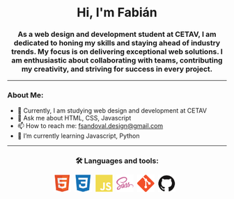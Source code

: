 <div id="header" align="center">
    <img src="" alt="">
    <h1 align="center"> Hi, I'm Fabián </h1>
    <h3 align="center">As a web design and development student at CETAV, I am dedicated to honing my skills and staying ahead of industry trends. My focus is on delivering exceptional web solutions. I am enthusiastic about collaborating with teams, contributing my creativity, and striving for success in every project.</h3>
  </div>
  
  ---
  
  ### About Me:
  
  - 🔭 Currently, I am studying web design and development at CETAV
  - 💬 Ask me about HTML, CSS, Javascript
  - 📫 How to reach me: fsandoval.design@gmail.com
  - 🌱 I’m currently learning Javascript, Python

---

  <div align="center">
    <h3>🛠 Languages and tools:</h3>
    <div>
      <img src="https://github.com/devicons/devicon/blob/master/icons/html5/html5-original.svg" title="html5" alt="HTML
      " width="40" height="40"/>&nbsp;
      <img src="https://github.com/devicons/devicon/blob/master/icons/css3/css3-plain.svg" title="html5" alt="HTML
      " width="40" height="40"/>&nbsp;
      <img src="https://github.com/devicons/devicon/blob/master/icons/javascript/javascript-plain.svg" title="html5" alt="HTML
      " width="40" height="40"/>&nbsp;
      <img src="https://github.com/devicons/devicon/blob/master/icons/sass/sass-original.svg" title="html5" alt="HTML
      " width="40" height="40"/>&nbsp;
      <img src="https://github.com/devicons/devicon/blob/master/icons/git/git-plain.svg" title="html5" alt="HTML
      " width="40" height="40"/>&nbsp;
      <img src="https://github.com/devicons/devicon/blob/master/icons/github/github-original.svg" title="html5" alt="HTML
      " width="40" height="40"/>&nbsp;
    </div>
  </div>
